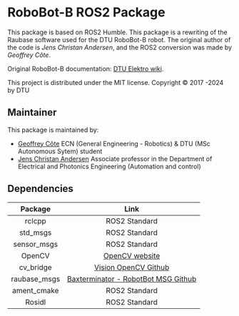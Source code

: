 # RoboBot-B ROS2 Package

This package is based on ROS2 Humble. This package is a rewriting of the Raubase software used for the DTU RoboBot-B robot. 
The original author of the code is *Jens Christan Andersen*, and the ROS2 conversion was made by *Geoffrey Côte*.

Original RoboBot-B documentation: [DTU Elektro wiki](https://rsewiki.elektro.dtu.dk/index.php/Robobot_B).

This project is distributed under the MIT license.
Copyright © 2017 -2024 by DTU 

## Maintainer

This package is maintained by:

  - [Geoffrey Côte](https://github.com/Meltwin) ECN (General Engineering - Robotics) & DTU (MSc Autonomous Sytem) student 
  - [Jens Christan Andersen](mailto:jcan@dtu.dk) Associate professor in the Department of Electrical and Photonics Engineering (Automation and control)
  
## Dependencies

|   Package    |                                         Link                                         |
| :----------: | :----------------------------------------------------------------------------------: |
|    rclcpp    |                                    ROS2 Standard                                     |
|   std_msgs   |                                    ROS2 Standard                                     |
| sensor_msgs  |                                    ROS2 Standard                                     |
|    OpenCV    |                    [OpenCV website](https://opencv.org/releases/)                    |
|  cv_bridge   |       [Vision OpenCV Github](https://github.com/ros-perception/vision_opencv)        |
| raubase_msgs | [Baxterminator - RobotBot MSG Github](https://github.com/Baxterminator/raubase_msgs) |
| ament_cmake  |                                    ROS2 Standard                                     |
|    Rosidl    |                                    ROS2 Standard                                     |